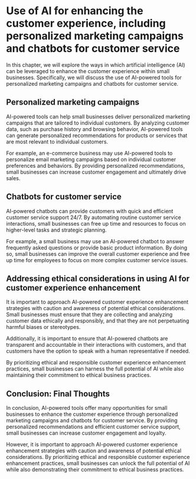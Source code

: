 Use of AI for enhancing the customer experience, including personalized marketing campaigns and chatbots for customer service
===============================================================================================================================================================================

In this chapter, we will explore the ways in which artificial intelligence (AI) can be leveraged to enhance the customer experience within small businesses. Specifically, we will discuss the use of AI-powered tools for personalized marketing campaigns and chatbots for customer service.

Personalized marketing campaigns
--------------------------------

AI-powered tools can help small businesses deliver personalized marketing campaigns that are tailored to individual customers. By analyzing customer data, such as purchase history and browsing behavior, AI-powered tools can generate personalized recommendations for products or services that are most relevant to individual customers.

For example, an e-commerce business may use AI-powered tools to personalize email marketing campaigns based on individual customer preferences and behaviors. By providing personalized recommendations, small businesses can increase customer engagement and ultimately drive sales.

Chatbots for customer service
-----------------------------

AI-powered chatbots can provide customers with quick and efficient customer service support 24/7. By automating routine customer service interactions, small businesses can free up time and resources to focus on higher-level tasks and strategic planning.

For example, a small business may use an AI-powered chatbot to answer frequently asked questions or provide basic product information. By doing so, small businesses can improve the overall customer experience and free up time for employees to focus on more complex customer service issues.

Addressing ethical considerations in using AI for customer experience enhancement
---------------------------------------------------------------------------------

It is important to approach AI-powered customer experience enhancement strategies with caution and awareness of potential ethical considerations. Small businesses must ensure that they are collecting and analyzing customer data ethically and responsibly, and that they are not perpetuating harmful biases or stereotypes.

Additionally, it is important to ensure that AI-powered chatbots are transparent and accountable in their interactions with customers, and that customers have the option to speak with a human representative if needed.

By prioritizing ethical and responsible customer experience enhancement practices, small businesses can harness the full potential of AI while also maintaining their commitment to ethical business practices.

Conclusion: Final Thoughts
--------------------------

In conclusion, AI-powered tools offer many opportunities for small businesses to enhance the customer experience through personalized marketing campaigns and chatbots for customer service. By providing personalized recommendations and efficient customer service support, small businesses can increase customer engagement and loyalty.

However, it is important to approach AI-powered customer experience enhancement strategies with caution and awareness of potential ethical considerations. By prioritizing ethical and responsible customer experience enhancement practices, small businesses can unlock the full potential of AI while also demonstrating their commitment to ethical business practices.
